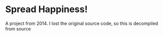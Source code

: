 # Spread Happiness!

A project from 2014. I lost the original source code, so this is decompiled from source